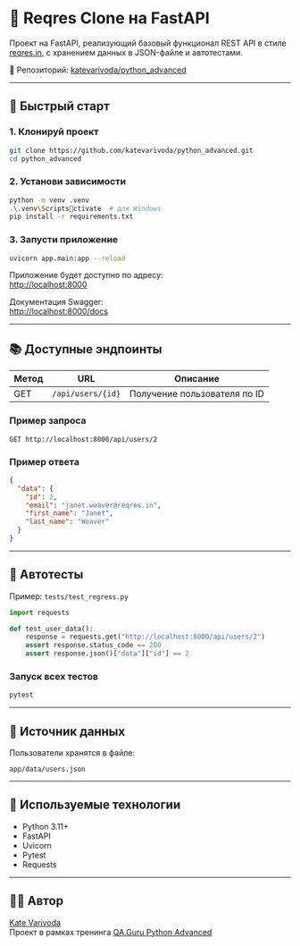 # 🧪 Reqres Clone на FastAPI

Проект на FastAPI, реализующий базовый функционал REST API в стиле [reqres.in](https://reqres.in), с хранением данных в JSON-файле и автотестами.

📁 Репозиторий: [katevarivoda/python_advanced](https://github.com/katevarivoda/python_advanced)

---

## 🚀 Быстрый старт

### 1. Клонируй проект

```bash
git clone https://github.com/katevarivoda/python_advanced.git
cd python_advanced
```

### 2. Установи зависимости

```bash
python -m venv .venv
.\.venv\Scriptsctivate  # для Windows
pip install -r requirements.txt
```

### 3. Запусти приложение

```bash
uvicorn app.main:app --reload
```

Приложение будет доступно по адресу:  
[http://localhost:8000](http://localhost:8000)

Документация Swagger:  
[http://localhost:8000/docs](http://localhost:8000/docs)

---

## 📚 Доступные эндпоинты

| Метод | URL               | Описание                     |
|-------|-------------------|------------------------------|
| GET   | `/api/users/{id}` | Получение пользователя по ID |

### Пример запроса

```
GET http://localhost:8000/api/users/2
```

### Пример ответа

```json
{
  "data": {
    "id": 2,
    "email": "janet.weaver@reqres.in",
    "first_name": "Janet",
    "last_name": "Weaver"
  }
}
```

---

## 🧪 Автотесты

Пример: `tests/test_regress.py`

```python
import requests

def test_user_data():
    response = requests.get("http://localhost:8000/api/users/2")
    assert response.status_code == 200
    assert response.json()["data"]["id"] == 2
```

### Запуск всех тестов

```bash
pytest
```

---

## 💾 Источник данных

Пользователи хранятся в файле:

```
app/data/users.json
```

---

## 🧰 Используемые технологии

- Python 3.11+
- FastAPI
- Uvicorn
- Pytest
- Requests

---

## 👩‍💻 Автор

[Kate Varivoda](https://github.com/katevarivoda)  
Проект в рамках тренинга [QA.Guru Python Advanced](https://qa.guru/)
